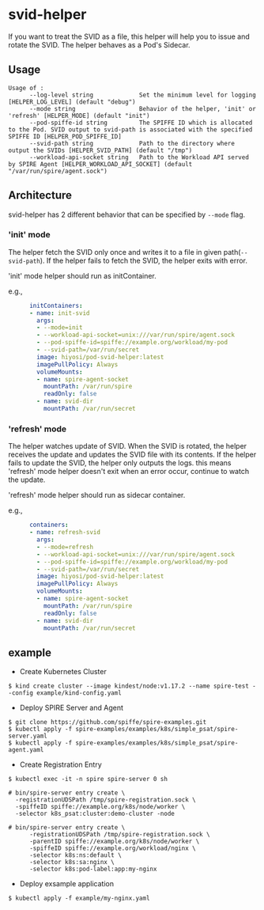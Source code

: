 # svid-helper

If you want to treat the SVID as a file, this helper will help you to issue and rotate the SVID.
The helper behaves as a Pod's Sidecar.

## Usage

```
Usage of :
      --log-level string             Set the minimum level for logging [HELPER_LOG_LEVEL] (default "debug")
      --mode string                  Behavior of the helper, 'init' or 'refresh' [HELPER_MODE] (default "init")
      --pod-spiffe-id string         The SPIFFE ID which is allocated to the Pod. SVID output to svid-path is associated with the specified SPIFFE ID [HELPER_POD_SPIFFE_ID]
      --svid-path string             Path to the directory where output the SVIDs [HELPER_SVID_PATH] (default "/tmp")
      --workload-api-socket string   Path to the Workload API served by SPIRE Agent [HELPER_WORKLOAD_API_SOCKET] (default "/var/run/spire/agent.sock")
```

## Architecture

svid-helper has 2 different behavior that can be specified by `--mode` flag.

### 'init' mode

The helper fetch the SVID only once and writes it to a file in given path(`--svid-path`).
If the helper fails to fetch the SVID, the helper exits with error.

'init' mode helper should run as initContainer.

e.g.,
```yaml
      initContainers:
      - name: init-svid
        args:
        - --mode=init
        - --workload-api-socket=unix:///var/run/spire/agent.sock
        - --pod-spiffe-id=spiffe://example.org/workload/my-pod
        - --svid-path=/var/run/secret
        image: hiyosi/pod-svid-helper:latest
        imagePullPolicy: Always
        volumeMounts:
        - name: spire-agent-socket
          mountPath: /var/run/spire
          readOnly: false
        - name: svid-dir
          mountPath: /var/run/secret
```

### 'refresh' mode

The helper watches update of SVID.
When the SVID is rotated, the helper receives the update and updates the SVID file with its contents.
If the helper fails to update the SVID, the helper only outputs the logs. this means 'refresh' mode helper doesn't exit when an error occur, continue to watch the update. 

'refresh' mode helper should run as sidecar container.

e.g.,
```yaml
      containers:
      - name: refresh-svid
        args:
        - --mode=refresh
        - --workload-api-socket=unix:///var/run/spire/agent.sock
        - --pod-spiffe-id=spiffe://example.org/workload/my-pod
        - --svid-path=/var/run/secret
        image: hiyosi/pod-svid-helper:latest
        imagePullPolicy: Always
        volumeMounts:
        - name: spire-agent-socket
          mountPath: /var/run/spire
          readOnly: false
        - name: svid-dir
          mountPath: /var/run/secret
```

## example

- Create Kubernetes Cluster
```
$ kind create cluster --image kindest/node:v1.17.2 --name spire-test --config example/kind-config.yaml
```

- Deploy SPIRE Server and Agent  
```
$ git clone https://github.com/spiffe/spire-examples.git
$ kubectl apply -f spire-examples/examples/k8s/simple_psat/spire-server.yaml
$ kubectl apply -f spire-examples/examples/k8s/simple_psat/spire-agent.yaml
```

- Create Registration Entry

```
$ kubectl exec -it -n spire spire-server 0 sh

# bin/spire-server entry create \ 
  -registrationUDSPath /tmp/spire-registration.sock \ 
  -spiffeID spiffe://example.org/k8s/node/worker \ 
  -selector k8s_psat:cluster:demo-cluster -node

# bin/spire-server entry create \
      -registrationUDSPath /tmp/spire-registration.sock \
      -parentID spiffe://example.org/k8s/node/worker \
      -spiffeID spiffe://example.org/workload/nginx \
      -selector k8s:ns:default \
      -selector k8s:sa:nginx \
      -selector k8s:pod-label:app:my-nginx
```

- Deploy exsample application

```
$ kubectl apply -f example/my-nginx.yaml
```
